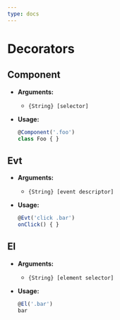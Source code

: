 ```yaml
---
type: docs
---
```


# Decorators

## Component

- **Arguments:**
  - `{String} [selector]`
  
- **Usage:**
  ```js
  @Component('.foo')
  class Foo { }
  ```
  
## Evt

- **Arguments:**
  - `{String} [event descriptor]`
  
- **Usage:**
  ```js
  @Evt('click .bar')
  onClick() { }
  ```
## El

- **Arguments:**
  - `{String} [element selector]`
  
- **Usage:**
  ```js
  @El('.bar')
  bar
  ```